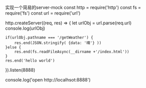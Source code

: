 实现一个简易的server-mock
const http = require('http')
const fs = require('fs')
const url = require('url')

http.createServer((req, res) => {
    let urlObj = url.parse(req.url)
    console.log(urlObj)

    if(urlObj.pathname === '/getWeather') {
        res.end(JSON.stringify( {data: '晴'} ))
    }else {
        res.end(fs.readFileAsync(__dirname +'/index.html'))
    }
    res.end('hello world')
}).listen(8888)  

console.log('open http://localhsot:8888')
